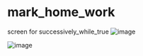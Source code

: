 # mark_home_work
screen for successively_while_true
![image](https://user-images.githubusercontent.com/63554654/201533258-612f6baa-2209-46a8-bb34-8a9331186336.png)

![image](https://user-images.githubusercontent.com/63554654/200918040-b5a4ba21-df26-40e7-af73-ad3c85f186f7.png)

